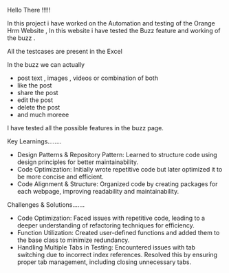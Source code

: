 Hello There !!!!!

In this project i have worked on the Automation and testing of the Orange Hrm Website , In this website i have tested the Buzz feature and working of the buzz .

All the testcases are present in the Excel 

In the buzz we can actually 
- post text , images , videos or combination of both
- like the post
- share the post
- edit the post
- delete the post
- and much moreee
  
I have tested all the possible features in the buzz page.

Key Learnings........

- Design Patterns & Repository Pattern: Learned to structure code using design principles for better maintainability.
- Code Optimization: Initially wrote repetitive code but later optimized it to be more concise and efficient.
- Code Alignment & Structure: Organized code by creating packages for each webpage, improving readability and maintainability.
  
Challenges & Solutions.......

- Code Optimization: Faced issues with repetitive code, leading to a deeper understanding of refactoring techniques for efficiency.
- Function Utilization: Created user-defined functions and added them to the base class to minimize redundancy.
- Handling Multiple Tabs in Testing: Encountered issues with tab switching due to incorrect index references. Resolved this by ensuring proper tab management, including closing unnecessary tabs.





